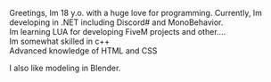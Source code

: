 Greetings, Im 18 y.o. with a huge love for programming.
Currently, Im developing in .NET including Discord# and MonoBehavior.<br>
Im learning LUA for developing FiveM projects and other....<br>
Im somewhat skilled in c++<br>
Advanced knowledge of HTML and CSS<br>

I also like modeling in Blender.

<!---
I must not fear.
fear is the mind killer.
--->
